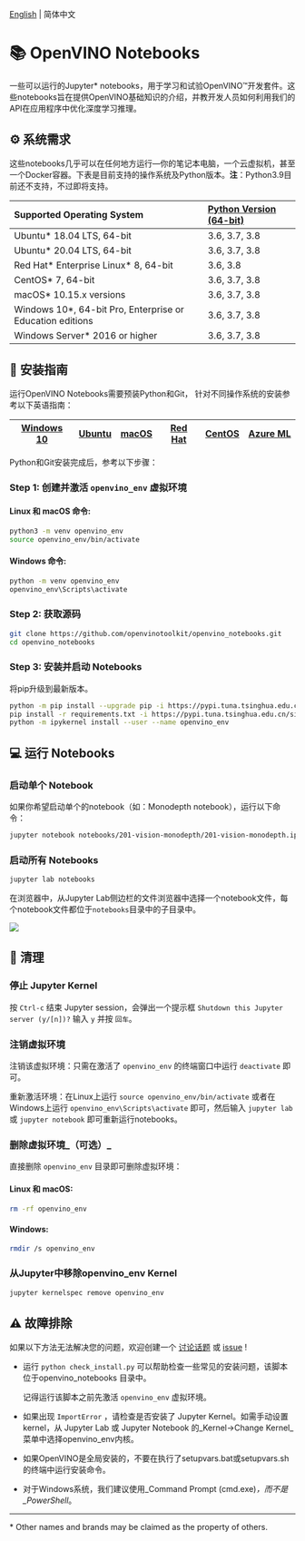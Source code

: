 [English](README.md) | 简体中文
 
# 📚 OpenVINO Notebooks

一些可以运行的Jupyter\* notebooks，用于学习和试验OpenVINO™开发套件。这些notebooks旨在提供OpenVINO基础知识的介绍，并教开发人员如何利用我们的API在应用程序中优化深度学习推理。

## ⚙️ 系统需求

这些notebooks几乎可以在任何地方运行—你的笔记本电脑，一个云虚拟机，甚至一个Docker容器。下表是目前支持的操作系统及Python版本。**注**：Python3.9目前还不支持，不过即将支持。

| Supported Operating System                                 | [Python Version (64-bit)](https://www.python.org/) |
| :--------------------------------------------------------- | :------------------------------------------------- |
| Ubuntu\* 18.04 LTS, 64-bit                                 | 3.6, 3.7, 3.8                                      |
| Ubuntu\* 20.04 LTS, 64-bit                                 | 3.6, 3.7, 3.8                                      |
| Red Hat* Enterprise Linux* 8, 64-bit                       | 3.6, 3.8                                           |
| CentOS\* 7, 64-bit                                         | 3.6, 3.7, 3.8                                      |
| macOS\* 10.15.x versions                                   | 3.6, 3.7, 3.8                                      |
| Windows 10\*, 64-bit Pro, Enterprise or Education editions | 3.6, 3.7, 3.8                                      |
| Windows Server\* 2016 or higher                            | 3.6, 3.7, 3.8                                      |

## 📝 安装指南

运行OpenVINO Notebooks需要预装Python和Git， 针对不同操作系统的安装参考以下英语指南：

| [Windows 10](https://github.com/openvinotoolkit/openvino_notebooks/wiki/Windows) | [Ubuntu](https://github.com/openvinotoolkit/openvino_notebooks/wiki/Ubuntu) | [macOS](https://github.com/openvinotoolkit/openvino_notebooks/wiki/macOS) | [Red Hat](https://github.com/openvinotoolkit/openvino_notebooks/wiki/Red-Hat-and-CentOS) | [CentOS](https://github.com/openvinotoolkit/openvino_notebooks/wiki/Red-Hat-and-CentOS) | [Azure ML](https://github.com/openvinotoolkit/openvino_notebooks/wiki/AzureML) |
| -------------------------------------------------------------------------------- | --------------------------------------------------------------------------- | ------------------------------------------------------------------------- | ---------------------------------------------------------------------------------------- | --------------------------------------------------------------------------------------- | ------------------------------------------------------------------------------ |

Python和Git安装完成后，参考以下步骤：

### Step 1: 创建并激活 `openvino_env` 虚拟环境

#### Linux 和 macOS 命令:

```bash
python3 -m venv openvino_env
source openvino_env/bin/activate
```

#### Windows 命令:

```bash
python -m venv openvino_env
openvino_env\Scripts\activate
```

### Step 2: 获取源码

```bash
git clone https://github.com/openvinotoolkit/openvino_notebooks.git
cd openvino_notebooks
```

### Step 3: 安装并启动 Notebooks

将pip升级到最新版本。

```bash
python -m pip install --upgrade pip -i https://pypi.tuna.tsinghua.edu.cn/simple
pip install -r requirements.txt -i https://pypi.tuna.tsinghua.edu.cn/simple
python -m ipykernel install --user --name openvino_env
```

## 💻 运行 Notebooks

### 启动单个 Notebook

如果你希望启动单个的notebook（如：Monodepth notebook），运行以下命令： 

```bash
jupyter notebook notebooks/201-vision-monodepth/201-vision-monodepth.ipynb
```

### 启动所有 Notebooks

```bash
jupyter lab notebooks
```

在浏览器中，从Jupyter Lab侧边栏的文件浏览器中选择一个notebook文件，每个notebook文件都位于`notebooks`目录中的子目录中。

<img src="https://user-images.githubusercontent.com/15709723/120527271-006fd200-c38f-11eb-9935-2d36d50bab9f.gif">

## 🧹 清理

### 停止 Jupyter Kernel

按 `Ctrl-c` 结束 Jupyter session，会弹出一个提示框 `Shutdown this Jupyter server (y/[n])?` 输入 `y` 并按 `回车`。

### 注销虚拟环境

注销该虚拟环境：只需在激活了 `openvino_env` 的终端窗口中运行 `deactivate` 即可。

重新激活环境：在Linux上运行 `source openvino_env/bin/activate` 或者在Windows上运行 `openvino_env\Scripts\activate` 即可，然后输入 `jupyter lab` 或 `jupyter notebook` 即可重新运行notebooks。

### 删除虚拟环境_（可选）_

直接删除 `openvino_env` 目录即可删除虚拟环境：

#### Linux 和 macOS:

```bash
rm -rf openvino_env
```

#### Windows:

```bash
rmdir /s openvino_env
```

### 从Jupyter中移除openvino_env Kernel

```bash
jupyter kernelspec remove openvino_env
```

## ⚠️ 故障排除

如果以下方法无法解决您的问题，欢迎创建一个 [讨论话题](https://github.com/openvinotoolkit/openvino_notebooks/discussions)  或  [issue](https://github.com/openvinotoolkit/openvino_notebooks/issues) !

- 运行 `python check_install.py` 可以帮助检查一些常见的安装问题，该脚本位于openvino_notebooks 目录中。

  记得运行该脚本之前先激活 `openvino_env` 虚拟环境。

- 如果出现 `ImportError` ，请检查是否安装了 Jupyter Kernel。如需手动设置kernel，从 Jupyter Lab 或 Jupyter Notebook 的_Kernel->Change Kernel_菜单中选择openvino_env内核。

- 如果OpenVINO是全局安装的，不要在执行了setupvars.bat或setupvars.sh的终端中运行安装命令。

- 对于Windows系统，我们建议使用_Command Prompt (cmd.exe)_，而不是_PowerShell_。

---

\* Other names and brands may be claimed as the property of others.
